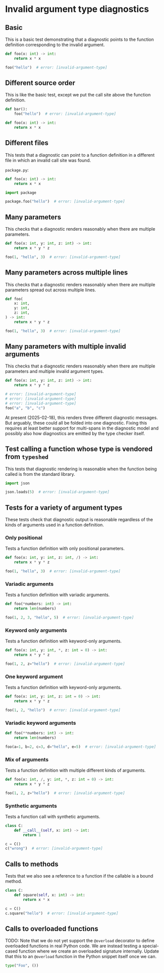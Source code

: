 # Invalid argument type diagnostics

<!-- snapshot-diagnostics -->

## Basic

This is a basic test demonstrating that a diagnostic points to the function definition corresponding
to the invalid argument.

```py
def foo(x: int) -> int:
    return x * x

foo("hello")  # error: [invalid-argument-type]
```

## Different source order

This is like the basic test, except we put the call site above the function definition.

```py
def bar():
    foo("hello")  # error: [invalid-argument-type]

def foo(x: int) -> int:
    return x * x
```

## Different files

This tests that a diagnostic can point to a function definition in a different file in which an
invalid call site was found.

`package.py`:

```py
def foo(x: int) -> int:
    return x * x
```

```py
import package

package.foo("hello")  # error: [invalid-argument-type]
```

## Many parameters

This checks that a diagnostic renders reasonably when there are multiple parameters.

```py
def foo(x: int, y: int, z: int) -> int:
    return x * y * z

foo(1, "hello", 3)  # error: [invalid-argument-type]
```

## Many parameters across multiple lines

This checks that a diagnostic renders reasonably when there are multiple parameters spread out
across multiple lines.

```py
def foo(
    x: int,
    y: int,
    z: int,
) -> int:
    return x * y * z

foo(1, "hello", 3)  # error: [invalid-argument-type]
```

## Many parameters with multiple invalid arguments

This checks that a diagnostic renders reasonably when there are multiple parameters and multiple
invalid argument types.

```py
def foo(x: int, y: int, z: int) -> int:
    return x * y * z

# error: [invalid-argument-type]
# error: [invalid-argument-type]
# error: [invalid-argument-type]
foo("a", "b", "c")
```

At present (2025-02-18), this renders three different diagnostic messages. But arguably, these could
all be folded into one diagnostic. Fixing this requires at least better support for multi-spans in
the diagnostic model and possibly also how diagnostics are emitted by the type checker itself.

## Test calling a function whose type is vendored from `typeshed`

This tests that diagnostic rendering is reasonable when the function being called is from the
standard library.

```py
import json

json.loads(5)  # error: [invalid-argument-type]
```

## Tests for a variety of argument types

These tests check that diagnostic output is reasonable regardless of the kinds of arguments used in
a function definition.

### Only positional

Tests a function definition with only positional parameters.

```py
def foo(x: int, y: int, z: int, /) -> int:
    return x * y * z

foo(1, "hello", 3)  # error: [invalid-argument-type]
```

### Variadic arguments

Tests a function definition with variadic arguments.

```py
def foo(*numbers: int) -> int:
    return len(numbers)

foo(1, 2, 3, "hello", 5)  # error: [invalid-argument-type]
```

### Keyword only arguments

Tests a function definition with keyword-only arguments.

```py
def foo(x: int, y: int, *, z: int = 0) -> int:
    return x * y * z

foo(1, 2, z="hello")  # error: [invalid-argument-type]
```

### One keyword argument

Tests a function definition with keyword-only arguments.

```py
def foo(x: int, y: int, z: int = 0) -> int:
    return x * y * z

foo(1, 2, "hello")  # error: [invalid-argument-type]
```

### Variadic keyword arguments

```py
def foo(**numbers: int) -> int:
    return len(numbers)

foo(a=1, b=2, c=3, d="hello", e=5)  # error: [invalid-argument-type]
```

### Mix of arguments

Tests a function definition with multiple different kinds of arguments.

```py
def foo(x: int, /, y: int, *, z: int = 0) -> int:
    return x * y * z

foo(1, 2, z="hello")  # error: [invalid-argument-type]
```

### Synthetic arguments

Tests a function call with synthetic arguments.

```py
class C:
    def __call__(self, x: int) -> int:
        return 1

c = C()
c("wrong")  # error: [invalid-argument-type]
```

## Calls to methods

Tests that we also see a reference to a function if the callable is a bound method.

```py
class C:
    def square(self, x: int) -> int:
        return x * x

c = C()
c.square("hello")  # error: [invalid-argument-type]
```

## Calls to overloaded functions

TODO: Note that we do not yet support the `@overload` decorator to define overloaded functions in
real Python code. We are instead testing a special-cased function where we create an overloaded
signature internally. Update that this to an `@overload` function in the Python snippet itself once
we can.

```py
type("Foo", ())
```
